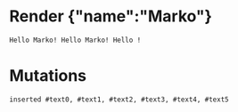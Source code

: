 # Render {"name":"Marko"}
```html
Hello Marko! Hello Marko! Hello !
```

# Mutations
```
inserted #text0, #text1, #text2, #text3, #text4, #text5
```